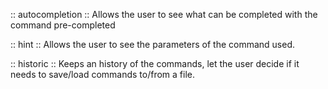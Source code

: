 :: autocompletion :: 
Allows the user to see what can be completed with the command pre-completed

:: hint ::
Allows the user to see the parameters of the command used.

:: historic ::
Keeps an history of the commands, let the user decide if it needs to save/load commands to/from a file.